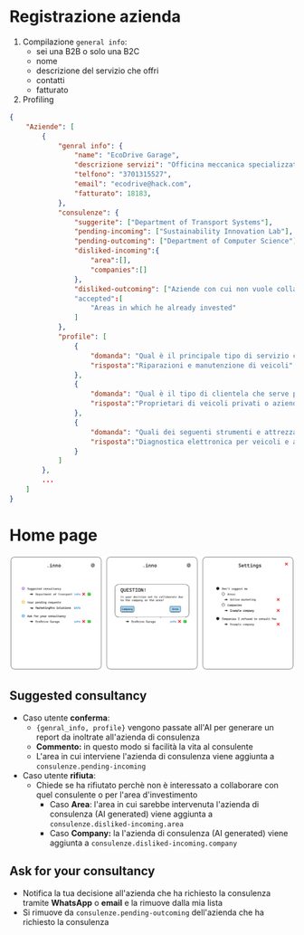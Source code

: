 # Registrazione azienda
1) Compilazione `general info`: 
	- sei una B2B o solo una B2C
	- nome
	- descrizione del servizio che offri
	- contatti
	- fatturato
2) Profiling


```json
{
	"Aziende": [
		{
			"genral info": {
				"name": "EcoDrive Garage",
				"descrizione servizi": "Officina meccanica specializzata in riparazione e manutenzione di veicoli elettrici",
				"telfono": "3701315527",
				"email": "ecodrive@hack.com",
				"fatturato": 18183,
			},
			"consulenze": {
				"suggerite": ["Department of Transport Systems"],
				"pending-incoming": ["Sustainability Innovation Lab"],
				"pending-outcoming": ["Department of Computer Science"],
				"disliked-incoming":{
					"area":[],
					"companies":[]
				},
				"disliked-outcoming": ["Aziende con cui non vuole collaborare"]
				"accepted":[
					"Areas in which he already invested"
				]
			},
			"profile": [
				{
					"domanda": "Qual è il principale tipo di servizio che offri?",
					"risposta":"Riparazioni e manutenzione di veicoli"
				},
				{
					"domanda": "Qual è il tipo di clientela che serve principalmente la tua azienda?",
					"risposta":"Proprietari di veicoli privati o aziende con flotte di veicoli"
				},
				{
					"domanda": "Quali dei seguenti strumenti e attrezzature utilizzi di più nella tua attività?",
					"risposta":"Diagnostica elettronica per veicoli e attrezzi di riparazione"
				}
			]
		},
		...
	]
}
```



# Home page

![alt](./UI.png)

## Suggested consultancy
- Caso utente **conferma**:
	- `{genral_info, profile}`  vengono passate all'AI per generare un report da inoltrate all'azienda di consulenza
	- **Commento:** in questo modo si facilità la vita al consulente
	-  L'area in cui interviene l'azienda di consulenza viene aggiunta a `consulenze.pending-incoming`
- Caso utente **rifiuta**:
	- Chiede se ha rifiutato perchè non è interessato a collaborare con quel consulente o per l'area d'investimento
		- Caso **Area**: l'area in cui sarebbe intervenuta l'azienda di consulenza (AI generated) viene aggiunta a `consulenze.disliked-incoming.area`
		- Caso **Company:** la l'azienda di consulenza (AI generated) viene aggiunta a `consulenze.disliked-incoming.company`


## Ask for your consultancy
- Notifica la tua decisione all'azienda che ha richiesto la consulenza tramite **WhatsApp** o **email** e la rimuove dalla mia lista
- Si rimuove da `consulenze.pending-outcoming` dell'azienda che ha richiesto la consulenza
